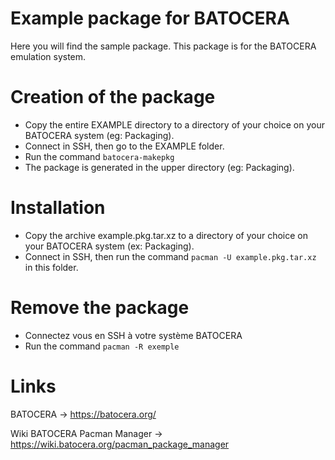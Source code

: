 # Example package for BATOCERA
Here you will find the sample package. This package is for the BATOCERA emulation system.

# Creation of the package
- Copy the entire EXAMPLE directory to a directory of your choice on your BATOCERA system (eg: Packaging).
- Connect in SSH, then go to the EXAMPLE folder.
- Run the command `batocera-makepkg`
- The package is generated in the upper directory (eg: Packaging).

# Installation
- Copy the archive example.pkg.tar.xz to a directory of your choice on your BATOCERA system (ex: Packaging).
- Connect in SSH, then run the command `pacman -U example.pkg.tar.xz` in this folder.

# Remove the package
- Connectez vous en SSH à votre système BATOCERA
- Run the command `pacman -R exemple`

# Links
BATOCERA -> https://batocera.org/

Wiki BATOCERA Pacman Manager -> https://wiki.batocera.org/pacman_package_manager